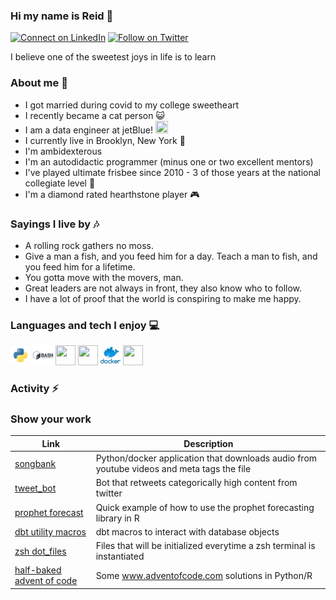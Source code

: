 ### Hi my name is Reid 👋

[![Connect on LinkedIn](https://img.shields.io/badge/--linkedin?label=LinkedIn&logo=LinkedIn&style=social)](https://www.linkedin.com/in/reidwil) [![Follow on Twitter](https://img.shields.io/badge/--twitter?label=Twitter&logo=Twitter&style=social)](https://twitter.com/slimebwoy)

I believe one of the sweetest joys in life is to learn

### About me :receipt:
- I got married during covid to my college sweetheart
- I recently became a cat person 😺
- I am a data engineer at jetBlue! <img height="20" width="20" src="https://play-lh.googleusercontent.com/J-Al5eRdUvFSw4eeiNR6IC0R4WYVur3KA-eRmwT_8RRKCMBP7p96QFY0eXuzEQKveQ" />
- I currently live in Brooklyn, New York :city_sunset:
- I'm ambidexterous
- I'm an autodidactic programmer (minus one or two excellent mentors)
- I've played ultimate frisbee since 2010 - 3 of those years at the national collegiate level :flying_disc:
- I'm a diamond rated hearthstone player 🎮

### Sayings I live by 🎶
- A rolling rock gathers no moss.
- Give a man a fish, and you feed him for a day. Teach a man to fish, and you feed him for a lifetime.
- You gotta move with the movers, man.
- Great leaders are not always in front, they also know who to follow.
- I have a lot of proof that the world is conspiring to make me happy.

### Languages and tech I enjoy 💻

<img height="32" width="32" src="https://raw.githubusercontent.com/github/explore/80688e429a7d4ef2fca1e82350fe8e3517d3494d/topics/python/python.png" /> <img height="32" width="32" src="https://raw.githubusercontent.com/github/explore/80688e429a7d4ef2fca1e82350fe8e3517d3494d/topics/bash/bash.png" /> <img height="32" width="32" src="https://www.clipartmax.com/png/middle/163-1635688_learn-golang-in-your-own-sandbox-golang-gopher.png" /> <img height="32" width="32" src="https://symbols.getvecta.com/stencil_96/10_snowflake-icon.c633920292.svg" /> <img height="32" width="32" src="https://raw.githubusercontent.com/github/explore/80688e429a7d4ef2fca1e82350fe8e3517d3494d/topics/docker/docker.png" /> <img height="32" width="32" src="https://www.getdbt.com/ui/img/logos/dbt-logo.svg" />


### Activity ⚡

<!--START_SECTION:activity-->



### Show your work
|Link   	|Description   	|
|---	|---	|
|[songbank](https://github.com/reidwil/songbank) |Python/docker application that downloads audio from youtube videos and meta tags the file |
|[tweet_bot](https://github.com/reidwil/tweet_bot) |Bot that retweets categorically high content from twitter |
|[prophet forecast](https://github.com/reidwil/personal/tree/master/prophet)   	|Quick example of how to use the prophet forecasting library in R   	|
|[dbt utility macros](https://github.com/reidwil/personal/tree/master/dbt/macros/reid-macros)   	|dbt macros to interact with database objects   	|
|[zsh dot_files](https://github.com/reidwil/personal/tree/master/dot_files)  	|Files that will be initialized everytime a zsh terminal is instantiated   	|
|[half-baked advent of code](https://github.com/reidwil/adventofcode)   	|Some www.adventofcode.com solutions in Python/R   	|
